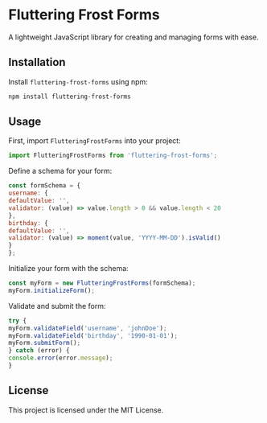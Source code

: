 # Fluttering Frost Forms

A lightweight JavaScript library for creating and managing forms with ease.

## Installation

Install `fluttering-frost-forms` using npm:

```bash
npm install fluttering-frost-forms
```

## Usage

First, import `FlutteringFrostForms` into your project:

```javascript
import FlutteringFrostForms from 'fluttering-frost-forms';
```

Define a schema for your form:

```javascript
const formSchema = {
username: {
defaultValue: '',
validator: (value) => value.length > 0 && value.length < 20
},
birthday: {
defaultValue: '',
validator: (value) => moment(value, 'YYYY-MM-DD').isValid()
}
};
```

Initialize your form with the schema:

```javascript
const myForm = new FlutteringFrostForms(formSchema);
myForm.initializeForm();
```

Validate and submit the form:

```javascript
try {
myForm.validateField('username', 'johnDoe');
myForm.validateField('birthday', '1990-01-01');
myForm.submitForm();
} catch (error) {
console.error(error.message);
}
```

## License

This project is licensed under the MIT License.
